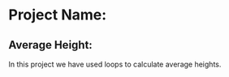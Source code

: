 # Project Name:
## Average Height:

 In this project we have used loops to calculate average heights.
